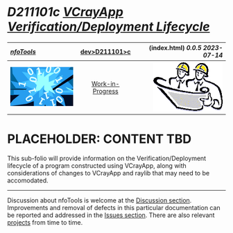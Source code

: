 <!-- index.md 0.0.5                 UTF-8                          2023-07-14
     ----1----|----2----|----3----|----4----|----5----|----6----|----7----|--*

            D211101c: VCRAYLIB VERIFICATION/DEPLOYMENT LIFECYCLE
     -->

# ***D211101c** [VCrayApp Verification/Deployment Lifecycle](.)*

| ***[nfoTools](../../../)*** | [dev](../../)[>D211101](../)[>c](.) | (index.html) ***0.0.5 2023-07-14*** |
| :--                |       :-:          | --: |
| ![nfotools](../../../images/nfoWorks-2014-06-02-1702-LogoSmall.png) | [Work-in-Progress](D211101c.txt) | ![Hard Hat Area](../../../images/hardhat-logo.gif) |

# PLACEHOLDER: CONTENT TBD

This sub-folio will provide information on the Verification/Deployment lifecycle
of a program constructed using VCrayApp, along with considerations of changes
to VCrayApp and raylib that may need to be accomodated.

----

Discussion about nfoTools is welcome at the
[Discussion section](https://github.com/orcmid/nfoTools/discussions).
Improvements and removal of defects in this particular documentation can be
reported and addressed in the
[Issues section](https://github.com/orcmid/nfoTools/issues).  There are also
relevant [projects](https://github.com/orcmid/nfoTools/projects?type=classic)
from time to time.

<!-- ----1----|----2----|----3----|----4----|----5----|----6----|----7----|--*

     0.0.5 2023-07-14T22:41Z Touch-up
     0.0.4 2023-05-07T18:47Z Transpose to shorter URL location
     0.0.3 2023-02-10T18:51Z Repurpose to Verification/Deployment Lifecycle
     0.0.2 2022-06-11T21:17Z Bring top banner up to standard
     0.0.1 2022-06-10T02:32Z Remove commented out boilerplate for now
     0.0.0 2022-06-10T00:41Z Create Initial Placeholder

                       *** end D161101c/index.md ***
     -->
